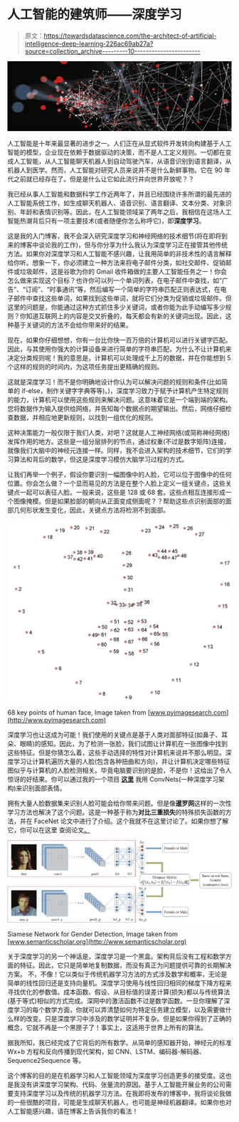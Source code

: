 # 人工智能的建筑师——深度学习

> 原文：<https://towardsdatascience.com/the-architect-of-artificial-intelligence-deep-learning-226ac69ab27a?source=collection_archive---------10----------------------->

![](img/97a59cd4877fe31f4b67b8cb3cef61b2.png)

人工智能是十年来最显著的进步之一。人们正在从显式软件开发转向构建基于人工智能的模型，企业现在依赖于数据驱动的决策，而不是人工定义规则。一切都在变成人工智能，从人工智能聊天机器人到自动驾驶汽车，从语音识别到语言翻译，从机器人到医学。然而，人工智能对研究人员来说并不是什么新鲜事物。它在 90 年代之前就已经存在了。但是是什么让它如此流行并向世界开放呢？？

我已经从事人工智能和数据科学工作近两年了，并且已经围绕许多所谓的最先进的人工智能系统工作，如生成聊天机器人、语音识别、语言翻译、文本分类、对象识别、年龄和表情识别等。因此，在人工智能领域呆了两年之后，我相信在这场人工智能热潮背后只有一项主要技术(或者随便你怎么称呼它)，即**深度学习**。

这是我的入门博客，我不会深入研究深度学习和神经网络的技术细节(将在即将到来的博客中谈论我的工作)，但与你分享为什么我认为深度学习正在接管其他传统方法。如果你对深度学习和人工智能不感兴趣，让我用简单的非技术性的语言解释给你听。想象一下，你必须建立一种方法来将电子邮件分类，如社交邮件、促销邮件或垃圾邮件，这是谷歌为你的 Gmail 收件箱做的主要人工智能任务之一！你会怎么做来实现这个目标？也许你可以列一个单词列表，在电子邮件中查找，如“广告”、“订阅”、“时事通讯”等，然后编写一个简单的字符串匹配正则表达式，在电子邮件中查找这些单词，如果找到这些单词，就将它们分类为促销或垃圾邮件。但这里的问题是，你能通过这种方式抓住多少关键词，或者你能为此手动编写多少规则？你知道互联网上的内容是交叉折叠的，每天都会有新的关键词出现。因此，这种基于关键词的方法不会给你带来好的结果。

现在，如果你仔细想想，你有一台比你快一百万倍的计算机可以进行关键字匹配。因此，与其使用你强大的计算设备来进行简单的字符串匹配，为什么不让计算机来决定分类规则呢！我的意思是，计算机可以处理成千上万的数据，并在你能想到 5 个这样的规则的时间内，为这项任务提出更精确的规则。

这就是深度学习！而不是你明确地设计你认为可以解决问题的规则和条件(比如简单的 if-else，制作关键字字典等等)。)，深度学习致力于赋予计算机产生特定规则的能力，计算机可以使用这些规则来解决问题。这意味着它是一个端到端的架构。您将数据作为输入提供给网络，并告知每个数据点的期望输出。然后，网络仔细检查数据，并相应地更新规则，以找到一组优化的规则。

这种决策能力一般仅限于我们人类，对吧？这就是人工神经网络(或简称神经网络)发挥作用的地方。这些是一组分层排列的节点，通过权重(不过是数字矩阵)连接，就像我们大脑中的神经元连接一样。同样，我不会进入架构的技术细节，它们的学习算法和背后的数学，但这是深度学习模仿大脑学习过程的方式。

让我们再举一个例子，假设你要识别一幅图像中的人脸，它可以位于图像中的任何位置。你会怎么做？一个显而易见的方法是在整个人脸上定义一组关键点，这些关键点一起可以表征人脸。一般来说，这些是 128 或 68 套。这些点相互连接形成一个图像掩模。但是如果脸部的朝向从正面变成侧面呢？？帮助这些点识别面部的面部几何形状发生变化，因此，关键点方法将检测不到面部。

![](img/38872e84bb4d68805547228ecce86bea.png)

68 key points of human face, Image taken from [www.pyimagesearch.com](http://www.pyimagesearch.com)

深度学习也让这成为可能！我们使用的关键点是基于人类对面部特征(如鼻子、耳朵、眼睛)的感知。因此，为了检测一张脸，我们试图让计算机在一张图像中找到这些特征。但是你猜怎么着，这些手动选择的特性对计算机来说并不那么明显。深度学习让计算机遍历大量的人脸(包含各种扭曲和方向)，并让计算机决定哪些特征图似乎与计算机的人脸检测相关。毕竟电脑要识别的是脸，不是你！这给出了令人惊讶的好结果。你可以通过我的一个项目 [**这里**](https://github.com/saransh-mehta/Face_expression_Recognizer_CNN) 我用 ConvNets(一种深度学习架构)来识别面部表情。

拥有大量人脸数据集来识别人脸可能会给你带来问题。但是像**暹罗网**这样的一次性学习方法也解决了这个问题。这是一种基于称为**对比三重损失**的特殊损失函数的方法，并在 FaceNet 论文中进行了介绍。这个我就不在这里讨论了。如果你想了解它，你可以在这里 查阅论文[。](https://arxiv.org/abs/1503.03832)

![](img/faa97e79cb58e3af37b874a7c0a6150c.png)

Siamese Network for Gender Detection, Image taken from [www.semanticscholar.org](http://www.semanticscholar.org)

关于深度学习的另一个神话是，深度学习是一个黑盒。架构背后没有工程和数学方面的特征。因此，它只是简单地复制数据，而没有真正为问题提供可靠的长期解决方案。
不，不像！它以类似于传统机器学习方法的方式涉及数学和概率，无论是简单的线性回归还是支持向量机。深度学习使用与线性回归相同的梯度下降方程来寻找优化的参数值。成本函数、假设、从目标值的误差计算(损失)都以与传统算法(基于等式)相似的方式完成。深网中的激活函数不过是数学函数。一旦你理解了深度学习的每个数学方面，你就可以弄清楚如何为特定任务建立模型，以及需要做什么样的改变。只是深度学习中涉及的数学证明并不复杂。但是如果你得到了正确的概念，它就不再是一个黑匣子了！事实上，这适用于世界上所有的算法。

据我所知，我已经完成了它背后的所有数学。从简单的感知器开始，神经元的标准 Wx+b 方程和反向传播到现代架构，如 CNN、LSTM、编码器-解码器、Sequence2Sequence 等。

这个博客的目的是在机器学习和人工智能领域为深度学习创造更多的接受度。这也是我没有讲深度学习架构、代码、张量流的原因。基于人工智能开展业务的公司需要支持深度学习以及传统的机器学习方法。在我即将发布的博客中，我将谈论我做的一些很酷的项目，可能是生成聊天机器人，也可能是神经机器翻译。如果你也对人工智能感兴趣，请在博客上告诉我你的看法！